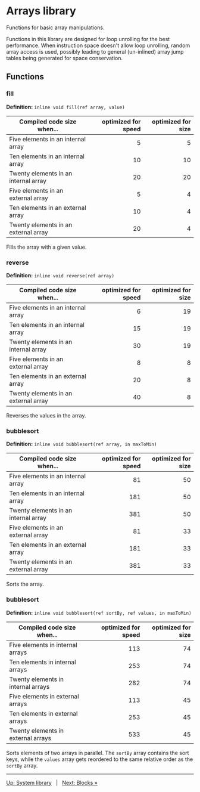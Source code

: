 # Arrays library

Functions for basic array manipulations.

Functions in this library are designed for loop unrolling for the best performance.
When instruction space doesn't allow loop unrolling, random array access is used,
possibly leading to general (un-inlined) array jump tables being generated for space conservation.

## Functions

### fill

**Definition:** `inline void fill(ref array, value)`

| Compiled code size when...               | optimized for speed | optimized for size |
|------------------------------------------|--------------------:|-------------------:|
| Five elements in an internal array       |                   5 |                  5 |
| Ten elements in an internal array        |                  10 |                 10 |
| Twenty elements in an internal array     |                  20 |                 20 |
| Five elements in an external array       |                   5 |                  4 |
| Ten elements in an external array        |                  10 |                  4 |
| Twenty elements in an external array     |                  20 |                  4 |

Fills the array with a given value.


### reverse

**Definition:** `inline void reverse(ref array)`

| Compiled code size when...               | optimized for speed | optimized for size |
|------------------------------------------|--------------------:|-------------------:|
| Five elements in an internal array       |                   6 |                 19 |
| Ten elements in an internal array        |                  15 |                 19 |
| Twenty elements in an internal array     |                  30 |                 19 |
| Five elements in an external array       |                   8 |                  8 |
| Ten elements in an external array        |                  20 |                  8 |
| Twenty elements in an external array     |                  40 |                  8 |

Reverses the values in the array.


### bubblesort

**Definition:** `inline void bubblesort(ref array, in maxToMin)`

| Compiled code size when...               | optimized for speed | optimized for size |
|------------------------------------------|--------------------:|-------------------:|
| Five elements in an internal array       |                  81 |                 50 |
| Ten elements in an internal array        |                 181 |                 50 |
| Twenty elements in an internal array     |                 381 |                 50 |
| Five elements in an external array       |                  81 |                 33 |
| Ten elements in an external array        |                 181 |                 33 |
| Twenty elements in an external array     |                 381 |                 33 |

Sorts the array.


### bubblesort

**Definition:** `inline void bubblesort(ref sortBy, ref values, in maxToMin)`

| Compiled code size when...               | optimized for speed | optimized for size |
|------------------------------------------|--------------------:|-------------------:|
| Five elements in internal arrays         |                 113 |                 74 |
| Ten elements in internal arrays          |                 253 |                 74 |
| Twenty elements in internal arrays       |                 282 |                 74 |
| Five elements in external arrays         |                 113 |                 45 |
| Ten elements in external arrays          |                 253 |                 45 |
| Twenty elements in external arrays       |                 533 |                 45 |

Sorts elements of two arrays in parallel. The `sortBy` array contains the sort keys, while the
`values` array gets reordered to the same relative order as the `sortBy` array.


---

[Up: System library](SYSTEM-LIBRARY.markdown) &nbsp; | &nbsp; [Next: Blocks »](SYSTEM-LIBRARY-BLOCKS.markdown)
